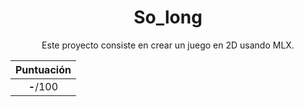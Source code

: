 <h1 align="center"> So_long </h1>

<div align="center">
    <p>Este proyecto consiste en crear un juego en 2D usando MLX.</p>

|  Puntuación |
|:-----------:|
| **-**/100 |
